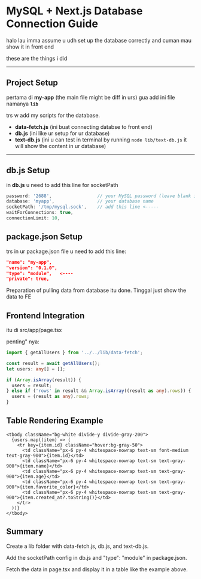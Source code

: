 # MySQL + Next.js Database Connection Guide

halo lau imma assume u udh set up the database correctly and cuman mau show it in front end

these are the things i did

---

## Project Setup

pertama di **my-app** (the main file might be diff in urs) gua add ini file namanya **`lib`**  

trs w add my scripts for the database.

- **data-fetch.js** (ini buat connecting databse to front end)  
- **db.js** (ini like ur setup for ur database)  
- **text-db.js** (ini u can test in terminal by running `node lib/text-db.js` it will show the content in ur database)  

---

## db.js Setup

in **db.js** u need to add this line for socketPath

```javascript
password: '2688',                 // your MySQL password (leave blank if none)
database: 'myapp',                // your database name 
socketPath: '/tmp/mysql.sock',    // add this line <-----
waitForConnections: true,
connectionLimit: 10,
```

## package.json Setup
trs in ur package.json file u need to add this line:

```json
"name": "my-app",
"version": "0.1.0",
"type": "module",   <----
"private": true,
```

Preparation of pulling data from database itu done.
Tinggal just show the data to FE

## Frontend Integration

itu di src/app/page.tsx

penting" nya:

```typescript
import { getAllUsers } from '../../lib/data-fetch';

const result = await getAllUsers();
let users: any[] = [];

if (Array.isArray(result)) {
  users = result;
} else if ('rows' in result && Array.isArray((result as any).rows)) {
  users = (result as any).rows;
}
```

## Table Rendering Example

```tsx
<tbody className="bg-white divide-y divide-gray-200">
  {users.map((item) => (
    <tr key={item.id} className="hover:bg-gray-50">
      <td className="px-6 py-4 whitespace-nowrap text-sm font-medium text-gray-900">{item.id}</td>
      <td className="px-6 py-4 whitespace-nowrap text-sm text-gray-900">{item.name}</td>
      <td className="px-6 py-4 whitespace-nowrap text-sm text-gray-900">{item.age}</td>
      <td className="px-6 py-4 whitespace-nowrap text-sm text-gray-900">{item.favorite_color}</td>
      <td className="px-6 py-4 whitespace-nowrap text-sm text-gray-900">{item.created_at?.toString()}</td>
    </tr>
  ))}
</tbody>
```

## Summary
Create a lib folder with data-fetch.js, db.js, and text-db.js.

Add the socketPath config in db.js and "type": "module" in package.json.

Fetch the data in page.tsx and display it in a table like the example above.





